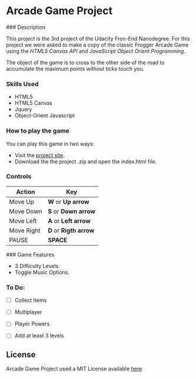 # Arcade Game Project
### Description

This project is the 3rd project of the Udacity Fron-End Nanodegree. For this project we were asked to make a copy of the classic Frogger Arcade Game using the _HTML5 Canvas API_ and _JavaScript Object Orient Programming_.

The object of the game is to cross to the other side of the road to accumulate the maximum points without ticks touch you.

### Skills Used

* HTML5
* HTML5 Canvas
* Jquery
* Object-Orient Javascript

### How to play the game

You can play this game in two ways:

* Visit the [project site](juanhenriquez.github.io/Arcade-Game).
* Download the the project .zip and open the index.html file.

### Controls

Action  | Key
--------|-------
Move Up |**W** or **Up arrow**
Move Down |**S** or **Down arrow**
Move Left |**A** or **Left arrow**
Move Right |**D** or **Rigth arrow**
PAUSE | **SPACE**

### Game Features

* 3 Difficulty Levels.
* Toggle Music Options.

### To Do:

- [ ] Collect Items
- [ ] Multiplayer
- [ ] Player Powers
- [ ] Add at least 3 levels



## License
Arcade Game Project used a MIT License available [here](./LICENSE.txt)